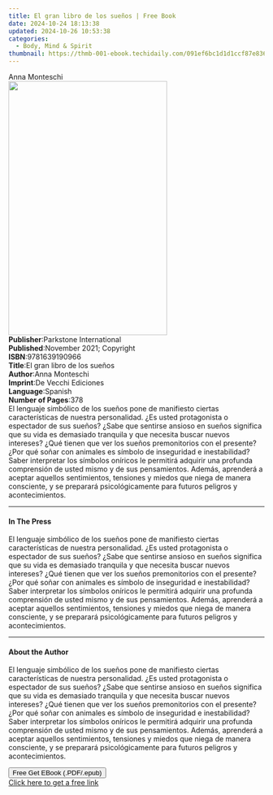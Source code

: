 ```yaml
---
title: El gran libro de los sueños | Free Book
date: 2024-10-24 18:13:38
updated: 2024-10-26 10:53:38
categories:
  - Body, Mind & Spirit
thumbnail: https://thmb-001-ebook.techidaily.com/091ef6bc1d1d1ccf87e83650b7e0212354589ad618eff0f62664495d81ea92f7.jpg
---
```

<main id="book-container">
  <div class="flex flex-col">
    <div class="book-brief flex-1 py-6 px-4 sm:p-6 md:py-10 md:px-8">
      <!-- brief-->
      <div class="book-brief-main">Anna Monteschi</div>
    </div>
    <div
      class="book-meta-info flex-1 grid gap-4 col-start-1 col-end-3 row-start-1 sm:mb-6 sm:grid-cols-4 lg:gap-6 lg:col-start-2 lg:row-end-6 lg:row-span-6 lg:mb-0"
    >
      <div
        class="book-meta-info-left place-content-center mt-4 p-4 text-sm leading-6 col-start-2 col-span-2 dark:text-slate-400"
      >
        <img
          class="w-full h-500 object-cover rounded-lg sm:h-255 sm:col-span-2 lg:col-span-full"
          src="https://img-001-ebook.techidaily.com/34ec913c25cd4022ab733598d52357a204e6f2cc4e3580db8cb553138c98acc0.jpg"
          alt=""
          width="312"
          height="500"
        />
      </div>
      <div
        class="book-meta-info-right mt-2 col-start-1 row-start-2 col-span-3 self-center"
      >
        <!-- meta data  -->
        <div class="flex flex-col px-4 md:px-8">
          <div class="flex-1">
            <strong>Publisher</strong>:<span class="px-2"
              >Parkstone International</span
            >
          </div>
          <div class="flex-1">
            <strong>Published</strong>:<span class="px-2"
              >November 2021; Copyright</span
            >
          </div>
          <div class="flex-1">
            <strong>ISBN</strong>:<span class="px-2">9781639190966</span>
          </div>
          <div class="flex-1">
            <strong>Title</strong>:<span class="px-2"
              >El gran libro de los sueños</span
            >
          </div>
          <div class="flex-1">
            <strong>Author</strong>:<span class="px-2">Anna Monteschi</span>
          </div>
          <div class="flex-1">
            <strong>Imprint</strong>:<span class="px-2"
              >De Vecchi Ediciones</span
            >
          </div>
          <div class="flex-1">
            <strong>Language</strong>:<span class="px-2">Spanish</span>
          </div>
          <div class="flex-1">
            <strong>Number of Pages</strong>:<span class="px-2">378</span>
          </div>
        </div>
      </div>
    </div>
    <div class="book-description flex-1 py-6 px-4 sm:p-6 md:py-10 md:px-8">
      <div class="book-description-main">
        <div accordion-content="" id="description">
          El lenguaje simbólico de los sueños pone de manifiesto ciertas
          características de nuestra personalidad. ¿Es usted protagonista o
          espectador de sus sueños? ¿Sabe que sentirse ansioso en sueños
          significa que su vida es demasiado tranquila y que necesita buscar
          nuevos intereses? ¿Qué tienen que ver los sueños premonitorios con el
          presente? ¿Por qué soñar con animales es símbolo de inseguridad e
          inestabilidad? Saber interpretar los símbolos oníricos le permitirá
          adquirir una profunda comprensión de usted mismo y de sus
          pensamientos. Además, aprenderá a aceptar aquellos sentimientos,
          tensiones y miedos que niega de manera consciente, y se preparará
          psicológicamente para futuros peligros y acontecimientos.
        </div>
      </div>
    </div>
    <div class="book-excerpts flex-1 py-6 px-4 sm:p-6 md:py-10 md:px-8">
      <!-- excerpts-->
      <div class="book-excerpts-main">
        <hr />
        <h4 class="placeholder placeholder-heading">
          <span>In The Press</span>
        </h4>
        <p>
          El lenguaje simbólico de los sueños pone de manifiesto ciertas
          características de nuestra personalidad. ¿Es usted protagonista o
          espectador de sus sueños? ¿Sabe que sentirse ansioso en sueños
          significa que su vida es demasiado tranquila y que necesita buscar
          nuevos intereses? ¿Qué tienen que ver los sueños premonitorios con el
          presente? ¿Por qué soñar con animales es símbolo de inseguridad e
          inestabilidad? Saber interpretar los símbolos oníricos le permitirá
          adquirir una profunda comprensión de usted mismo y de sus
          pensamientos. Además, aprenderá a aceptar aquellos sentimientos,
          tensiones y miedos que niega de manera consciente, y se preparará
          psicológicamente para futuros peligros y acontecimientos.
        </p>
      </div>
    </div>
    <div class="book-about-author flex-1 py-6 px-4 sm:p-6 md:py-10 md:px-8">
      <!-- about author-->
      <div class="book-main-author-main">
        <hr />
        <h4 class="placeholder placeholder-heading">
          <span>About the Author</span>
        </h4>
        <p>
          El lenguaje simbólico de los sueños pone de manifiesto ciertas
          características de nuestra personalidad. ¿Es usted protagonista o
          espectador de sus sueños? ¿Sabe que sentirse ansioso en sueños
          significa que su vida es demasiado tranquila y que necesita buscar
          nuevos intereses? ¿Qué tienen que ver los sueños premonitorios con el
          presente? ¿Por qué soñar con animales es símbolo de inseguridad e
          inestabilidad? Saber interpretar los símbolos oníricos le permitirá
          adquirir una profunda comprensión de usted mismo y de sus
          pensamientos. Además, aprenderá a aceptar aquellos sentimientos,
          tensiones y miedos que niega de manera consciente, y se preparará
          psicológicamente para futuros peligros y acontecimientos.
        </p>
      </div>
    </div>
    <div class="book-free-get flex-1 py-6 px-4 sm:p-6 md:py-10 md:px-8">
      <button
        id="btn-free-get"
        class="bg-blue-500 hover:bg-blue-700 text-white font-bold py-2 px-4 rounded"
      >
        Free Get EBook (.PDF/.epub)
      </button>
      <div id="countdown-display" class="px-2 text-lg mt-2"></div>
      <a
        id="free-link"
        class="hidden bg-blue-500 hover:bg-blue-700 text-white font-bold py-2 px-4 rounded"
        href="https://www.ebooks.com/en-us/book/210768270/el-gran-libro-de-los-sue-os/anna-monteschi/"
        target="_blank"
        >Click here to get a free link</a
      >
    </div>
    <script>
      let countdownTime = 0;
      let countdownInterval = null;
      document
        .getElementById('btn-free-get')
        .addEventListener('click', startCountdown);
      function startCountdown() {
        countdownTime = new Date().getTime() + 60000 * 3;
        countdownInterval = setInterval(updateCountdown, 1000);
        document.getElementById('btn-free-get').disabled = true;
        document
          .getElementById('btn-free-get')
          .classList.add('bg-gray-500', 'cursor-not-allowed');
      }
      function updateCountdown() {
        let currentTime = new Date().getTime();
        let timeLeft = countdownTime - currentTime;
        let secondsLeft = Math.floor(timeLeft / 1000);
        document.getElementById('countdown-display').innerHTML =
          `Remaining time: ${secondsLeft} seconds.`;
        if (secondsLeft <= 0) {
          clearInterval(countdownInterval);
          document.getElementById('btn-free-get').classList.add('hidden');
          document.getElementById('free-link').classList.remove('hidden');
          document.getElementById('countdown-display').innerHTML = '';
        }
      }
    </script>
  </div>
</main>
